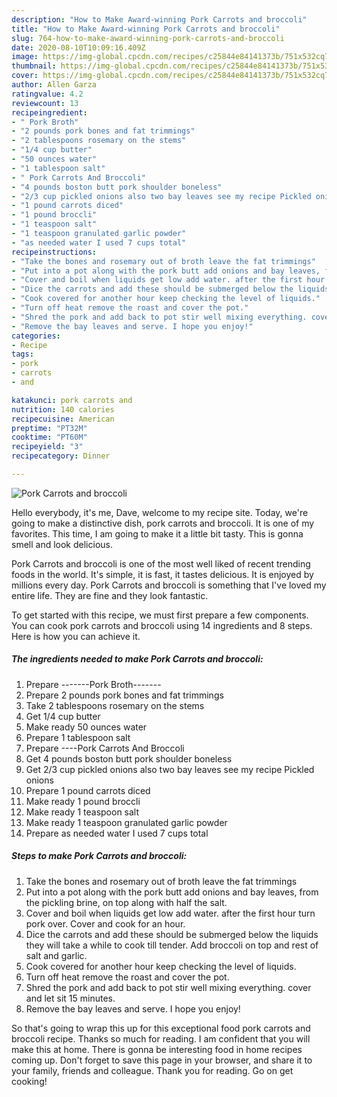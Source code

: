 ```yaml
---
description: "How to Make Award-winning Pork Carrots and broccoli"
title: "How to Make Award-winning Pork Carrots and broccoli"
slug: 764-how-to-make-award-winning-pork-carrots-and-broccoli
date: 2020-08-10T10:09:16.409Z
image: https://img-global.cpcdn.com/recipes/c25844e84141373b/751x532cq70/pork-carrots-and-broccoli-recipe-main-photo.jpg
thumbnail: https://img-global.cpcdn.com/recipes/c25844e84141373b/751x532cq70/pork-carrots-and-broccoli-recipe-main-photo.jpg
cover: https://img-global.cpcdn.com/recipes/c25844e84141373b/751x532cq70/pork-carrots-and-broccoli-recipe-main-photo.jpg
author: Allen Garza
ratingvalue: 4.2
reviewcount: 13
recipeingredient:
- " Pork Broth"
- "2 pounds pork bones and fat trimmings"
- "2 tablespoons rosemary on the stems"
- "1/4 cup butter"
- "50 ounces water"
- "1 tablespoon salt"
- " Pork Carrots And Broccoli"
- "4 pounds boston butt pork shoulder boneless"
- "2/3 cup pickled onions also two bay leaves see my recipe Pickled onions"
- "1 pound carrots diced"
- "1 pound broccli"
- "1 teaspoon salt"
- "1 teaspoon granulated garlic powder"
- "as needed water I used 7 cups total"
recipeinstructions:
- "Take the bones and rosemary out of broth leave the fat trimmings"
- "Put into a pot along with the pork butt add onions and bay leaves, from the pickling brine, on top along with half the salt."
- "Cover and boil when liquids get low add water. after the first hour turn pork over. Cover and cook for an hour."
- "Dice the carrots and add these should be submerged below the liquids they will take a while to cook till tender. Add broccoli on top and rest of salt and garlic."
- "Cook covered for another hour keep checking the level of liquids."
- "Turn off heat remove the roast and cover the pot."
- "Shred the pork and add back to pot stir well mixing everything. cover and let sit 15 minutes."
- "Remove the bay leaves and serve. I hope you enjoy!"
categories:
- Recipe
tags:
- pork
- carrots
- and

katakunci: pork carrots and 
nutrition: 140 calories
recipecuisine: American
preptime: "PT32M"
cooktime: "PT60M"
recipeyield: "3"
recipecategory: Dinner

---
```



![Pork Carrots and broccoli](https://img-global.cpcdn.com/recipes/c25844e84141373b/751x532cq70/pork-carrots-and-broccoli-recipe-main-photo.jpg)

Hello everybody, it's me, Dave, welcome to my recipe site. Today, we're going to make a distinctive dish, pork carrots and broccoli. It is one of my favorites. This time, I am going to make it a little bit tasty. This is gonna smell and look delicious.



Pork Carrots and broccoli is one of the most well liked of recent trending foods in the world. It's simple, it is fast, it tastes delicious. It is enjoyed by millions every day. Pork Carrots and broccoli is something that I've loved my entire life. They are fine and they look fantastic.


To get started with this recipe, we must first prepare a few components. You can cook pork carrots and broccoli using 14 ingredients and 8 steps. Here is how you can achieve it.

<!--inarticleads1-->

##### The ingredients needed to make Pork Carrots and broccoli:

1. Prepare  -------Pork Broth-------
1. Prepare 2 pounds pork bones and fat trimmings
1. Take 2 tablespoons rosemary on the stems
1. Get 1/4 cup butter
1. Make ready 50 ounces water
1. Prepare 1 tablespoon salt
1. Prepare  ----Pork Carrots And Broccoli
1. Get 4 pounds boston butt pork shoulder boneless
1. Get 2/3 cup pickled onions also two bay leaves see my recipe Pickled onions
1. Prepare 1 pound carrots diced
1. Make ready 1 pound broccli
1. Make ready 1 teaspoon salt
1. Make ready 1 teaspoon granulated garlic powder
1. Prepare as needed water I used 7 cups total




<!--inarticleads2-->

##### Steps to make Pork Carrots and broccoli:

1. Take the bones and rosemary out of broth leave the fat trimmings
1. Put into a pot along with the pork butt add onions and bay leaves, from the pickling brine, on top along with half the salt.
1. Cover and boil when liquids get low add water. after the first hour turn pork over. Cover and cook for an hour.
1. Dice the carrots and add these should be submerged below the liquids they will take a while to cook till tender. Add broccoli on top and rest of salt and garlic.
1. Cook covered for another hour keep checking the level of liquids.
1. Turn off heat remove the roast and cover the pot.
1. Shred the pork and add back to pot stir well mixing everything. cover and let sit 15 minutes.
1. Remove the bay leaves and serve. I hope you enjoy!




So that's going to wrap this up for this exceptional food pork carrots and broccoli recipe. Thanks so much for reading. I am confident that you will make this at home. There is gonna be interesting food in home recipes coming up. Don't forget to save this page in your browser, and share it to your family, friends and colleague. Thank you for reading. Go on get cooking!
